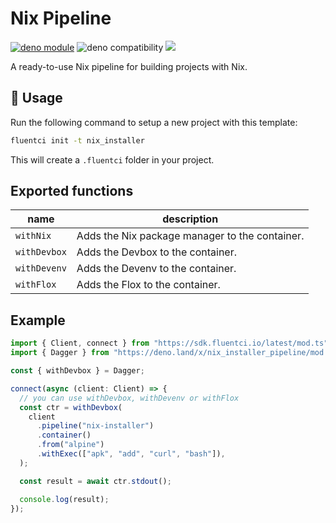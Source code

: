 # Nix Pipeline

[![deno module](https://shield.deno.dev/x/nix_installer_pipeline)](https://deno.land/x/nix_installer_pipeline)
![deno compatibility](https://shield.deno.dev/deno/^1.34)
[![](https://img.shields.io/codecov/c/gh/fluent-ci-templates/nix-installer-pipeline)](https://codecov.io/gh/fluent-ci-templates/nix-installer-pipeline)

A ready-to-use Nix pipeline for building projects with Nix.

## 🚀 Usage

Run the following command to setup a new project with this template:

```bash
fluentci init -t nix_installer
```

This will create a `.fluentci` folder in your project.

## Exported functions

| name         | description                                    |
| ------------ | ---------------------------------------------- |
| `withNix`    | Adds the Nix package manager to the container. |
| `withDevbox` | Adds the Devbox to the container.              |
| `withDevenv` | Adds the Devenv to the container.              |
| `withFlox`   | Adds the Flox to the container.                |

## Example

```typescript
import { Client, connect } from "https://sdk.fluentci.io/latest/mod.ts";
import { Dagger } from "https://deno.land/x/nix_installer_pipeline/mod.ts";

const { withDevbox } = Dagger;

connect(async (client: Client) => {
  // you can use withDevbox, withDevenv or withFlox
  const ctr = withDevbox(
    client
      .pipeline("nix-installer")
      .container()
      .from("alpine")
      .withExec(["apk", "add", "curl", "bash"]),
  );

  const result = await ctr.stdout();

  console.log(result);
});
```
